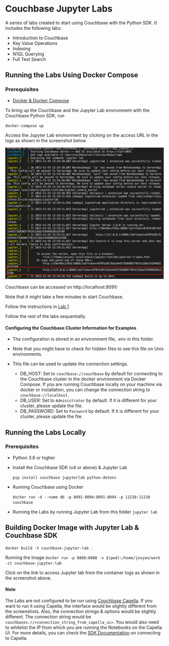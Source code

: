 # Couchbase Jupyter Labs

A series of labs created to start using Couchbase with the Python SDK. It includes the following labs:

- Introduction to Couchbase
- Key Value Operations
- Indexing
- N1QL Querying
- Full Text Search

## Running the Labs Using Docker Compose

### Prerequisites

- [Docker & Docker Compose](https://docs.docker.com/compose/install/)

To bring up the Couchbase and the Jupyter Lab environment with the Couchbase Python SDK, run

`docker-compose up`

Access the Jupyter Lab environment by clicking on the access URL in the logs as shown in the screenshot below.

![access-jupyter-lab](notebooks/img/access_jupyter_lab.png)

Couchbase can be accessed on
http://localhost:8091/

Note that it might take a few minutes to start Couchbase.

Follow the instructions in [Lab 1](notebooks/Lab_01_Introduction_to_Couchbase.ipynb)

Follow the rest of the labs sequentially.

#### Configuring the Couchbase Cluster Information for Examples

- The configuration is stored in an environment file, .env in this folder.

- Note that you might have to check for hidden files to see this file on Unix environments.

- This file can be used to update the connection settings.

  - DB_HOST: Set to `couchbase://couchbase` by default for connecting to the Couchbase cluster in the docker environment via Docker Compose. If you are running Couchbase locally on your machine via docker or installation, you can change the connection string to `couchbase://localhost`.
  - DB_USER: Set to `Administrator` by default. If it is different for your cluster, please update the file.
  - DB_PASSWORD: Set to `Password` by default. If it is different for your cluster, please update the file.

## Running the Labs Locally

### Prerequisites

- Python 3.8 or higher

- Install the Couchbase SDK (v4 or above) & Jupyter Lab

  `pip install couchbase jupyterlab python-dotenv`

- Running Couchbase using Docker

  `docker run -d --name db -p 8091-8094:8091-8094 -p 11210:11210 couchbase`

- Running the Labs by running Jupyter Lab from this folder
  `jupyter lab`

## Building Docker Image with Jupyter Lab & Couchbase SDK

`docker build -t couchbase-jupyter-lab .`

Running the Image
`docker run -p 8888:8888 -v $(pwd):/home/jovyan/work -it couchbase-jupyter-lab`

Click on the link to access Jupyter lab from the container logs as shown in the screenshot above.

#### Note

The Labs are not configured to be run using [Couchbase Capella](https://cloud.couchbase.com/). If you want to run it using Capella, the interface would be slightly different from the screenshots. Also, the connection strings & options would be slightly different. The connection string would be `couchbases://<connection_string_from_capella_ui>`. You would also need to whitelist the IP from which you are running the Notebooks on the Capella UI. For more details, you can check the [SDK Documentation](https://docs.couchbase.com/python-sdk/current/hello-world/start-using-sdk.html#full-example) on connecting to Capella.
